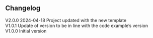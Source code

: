 ## Changelog  
V2.0.0 2024-04-18 Project updated with the new template  
V1.0.1  Update of version to be in line with the code example’s version  
V1.0.0 Initial version  
